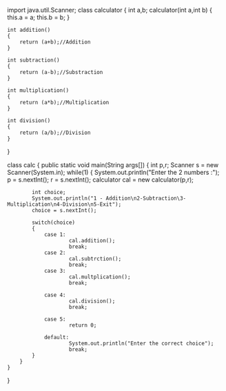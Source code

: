 import java.util.Scanner;
class calculator
{
    int a,b;
    calculator(int a,int b)
    {
        this.a = a;
        this.b = b;
    }

    int addition()
    {
        return (a+b);//Addition
    }

    int subtraction()
    {
        return (a-b);//Substraction
    }

    int multiplication()
    {
        return (a*b);//Multiplication
    }

    int division()
    {
        return (a/b);//Division
    }
}

class calc
{
    public static void main(String args[])
    {
        int p,r;
        Scanner s = new Scanner(System.in);
        while(1)
        {
            System.out.println("Enter the 2 numbers :");
            p = s.nextInt();
            r = s.nextInt();
            calculator cal = new calculator(p,r);

            int choice;
            System.out.println("1 - Addition\n2-Subtraction\3-Multiplication\n4-Division\n5-Exit");
            choice = s.nextInt();

            switch(choice)
            {
                case 1:
                        cal.addition();
                        break;
                case 2:
                        cal.subtrction();
                        break;
                case 3:
                        cal.multplication();
                        break;
                
                case 4:
                        cal.division();
                        break;
                
                case 5:
                        return 0;
                
                default:
                        System.out.println("Enter the correct choice");
                        break;
            }
        }
    }
}